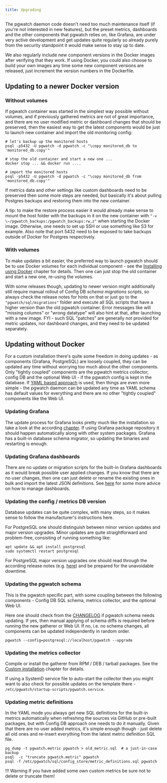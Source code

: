 ```yaml
---
title: Upgrading
---
```


The pgwatch daemon code doesn't need too much maintenance itself (if
you're not interested in new features), but the preset metrics,
dashboards and the other components that pgwatch relies on, like Grafana,
are under very active development and get updates quite regularly so
already purely from the security standpoint it would make sense to stay
up to date.

We also regularly include new component versions in the Docker images
after verifying that they work. If using Docker, you could also choose
to build your own images any time some new component versions are
released, just increment the version numbers in the Dockerfile.

## Updating to a newer Docker version

### Without volumes

If pgwatch container was started in the simplest way possible without
volumes, and if previously gathered metrics are not of great importance,
and there are no user modified metric or dashboard changes that should
be preserved, then the easiest way to get the latest components would be
just to launch new container and import the old monitoring config:

    # let's backup up the monitored hosts
    psql -p5432 -U pgwatch -d pgwatch -c "\copy monitored_db to 'monitored_db.copy'"

    # stop the old container and start a new one ...
    docker stop ... && docker run ....

    # import the monitored hosts
    psql -p5432 -U pgwatch -d pgwatch -c "\copy monitored_db from 'monitored_db.copy'"

If metrics data and other settings like custom dashboards need to be
preserved then some more steps are needed, but basically it's about
pulling Postgres backups and restoring them into the new container.

A tip: to make the restore process easier it would already make sense to
mount the host folder with the backups in it on the new container with
`"-v \~/pgwatch_backups:/pgwatch_backups:rw,z"` when starting the
Docker image. Otherwise, one needs to set up SSH or use something like S3
for example. Also note that port 5432 need to be exposed to take backups
outside of Docker for Postgres respectively.

### With volumes

To make updates a bit easier, the preferred way to launch pgwatch
should be to use Docker volumes for each individual component - see the
[Installing using Docker](docker_installation.md) 
chapter for details. Then one can just stop the old
container and start a new one, re-using the volumes.

With some releases though, updating to newer version might additionally
still require manual rollout of Config DB *schema migrations scripts*,
so always check the release notes for hints on that or just go to the
`"pgwatch/sql/migrations"` folder and execute all SQL scripts that have
a higher version than the old pgwatch container. Error messages like
will "missing columns" or "wrong datatype" will also hint at that,
after launching with a new image. FYI - such SQL "patches" are
generally not provided for metric updates, nor dashboard changes, and
they need to be updated separately.

## Updating without Docker

For a custom installation there's quite some freedom in doing updates -
as components (Grafana, PostgreSQL) are loosely coupled, they can be
updated any time without worrying too much about the other components.
Only "tightly coupled" components are the pgwatch metrics collector,
config DB and the optional Web UI - if the pgwatch config is kept in
the database. If [YAML based approach](../concept/installation_options.md) is used, then things
are even more simple - the pgwatch daemon can be updated any time as
YAML schema has default values for everything and there are no other
"tightly coupled" components like the Web UI.

### Updating Grafana

The update process for Grafana looks pretty much like the installation
so take a look at the according
[chapter](custom_installation.md#detailed-steps-for-the-config-db-based-pull-approach-with-postgres-metrics-storage). 
If using Grafana package repository it should happen automatically along
with other system packages. Grafana has a built-in database schema
migrator, so updating the binaries and restarting is enough.

### Updating Grafana dashboards

There are no update or migration scripts for the built-in Grafana
dashboards as it would break possible user applied changes. If you know
that there are no user changes, then one can just delete or rename the
existing ones in bulk and import the latest JSON definitions.
See [here](../concept/long_term_installations.md) for
some more advice on how to manage dashboards.

### Updating the config / metrics DB version

Database updates can be quite complex, with many steps, so it makes
sense to follow the manufacturer's instructions here.

For PostgreSQL one should distinguish between minor version updates and
major version upgrades. Minor updates are quite straightforward and
problem-free, consisting of running something like:

    apt update && apt install postgresql
    sudo systemctl restart postgresql

For PostgreSQL major version upgrades one should read through the
according release notes (e.g.
[here](https://www.postgresql.org/docs/17/release-17.html#id-1.11.6.5.4))
and be prepared for the unavoidable downtime.

### Updating the pgwatch schema

This is the pgwatch specific part, with some coupling between the
following components - Config DB SQL schema, metrics collector, and the
optional Web UI.

Here one should check from the
[CHANGELOG](https://github.com/cybertec-postgresql/pgwatch/releases)
if pgwatch schema needs updating. If yes, then manual applying of
schema diffs is required before running the new gatherer or Web UI. If
no, i.e. no schema changes, all components can be updated independently
in random order.

    pgwatch --config=postgresql://localhost/pgwatch --upgrade

### Updating the metrics collector

Compile or install the gatherer from RPM / DEB / tarball packages. See
the [Custom installation](custom_installation.md)  chapter for details.

If using a SystemD service file to auto-start the collector then you
might want to also check for possible updates on the template there -
`/etc/pgwatch/startup-scripts/pgwatch.service`.

### Updating metric definitions

In the YAML mode you always get new SQL definitions for the built-in
metrics automatically when refreshing the sources via GitHub or
pre-built packages, but with Config DB approach one needs to do it
manually. Given that there are no user added metrics, it's simple
enough though - just delete all old ones and re-insert everything from
the latest metric definition SQL file.

    pg_dump -t pgwatch.metric pgwatch > old_metric.sql  # a just-in-case backup
    psql  -c "truncate pgwatch.metric" pgwatch
    psql -f /etc/pgwatch/sql/config_store/metric_definitions.sql pgwatch

!!! Warning
    If you have added some own custom metrics be sure not to delete or truncate them!
